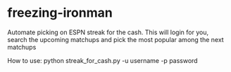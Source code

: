 freezing-ironman
================

Automate picking on ESPN streak for the cash. This will login for you, search the upcoming matchups and pick the most popular among the next matchups

How to use:
python streak_for_cash.py -u username -p password
